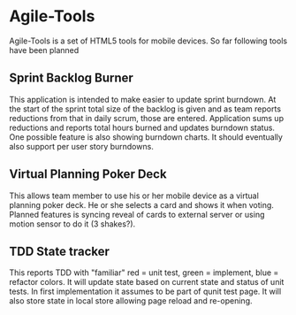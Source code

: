 Agile-Tools
===========

Agile-Tools is a set of HTML5 tools for mobile devices. 
So far following tools have been planned

Sprint Backlog Burner
---------------------
This application is intended to make easier to update sprint burndown.
At the start of the sprint total size of the backlog is given and 
as team reports reductions from that in daily scrum, those are entered.
Application sums up reductions and reports total hours burned and updates
burndown status. One possible feature is also showing burndown charts.
It should eventually also support per user story burndowns.

Virtual Planning Poker Deck
---------------------------
This allows team member to use his or her mobile device as a virtual 
planning poker deck. He or she selects a card and shows it when voting.
Planned features is syncing reveal of cards to external server or using
motion sensor to do it (3 shakes?).

TDD State tracker
-----------------
This reports TDD with "familiar" red = unit test, green = implement, blue = refactor colors.
It will update state based on current state and status of unit tests. In first implementation
it assumes to be part of qunit test page. It will also store state in local store allowing 
page reload and re-opening.
